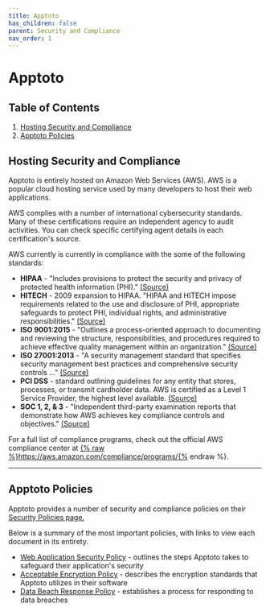 ```yaml
---
title: Apptoto
has_children: false
parent: Security and Compliance
nav_order: 1
---
```


# Apptoto

## Table of Contents
1. <a href="#hosting-security-and-compliance">Hosting Security and Compliance</a>
2. <a href="#apptoto-policies">Apptoto Policies</a>

## Hosting Security and Compliance

Apptoto is entirely hosted on Amazon Web Services (AWS). AWS is a popular cloud hosting service used by many developers to host their web applications.

AWS complies with a number of international cybersecurity standards. Many of these certifications require an independent agency to audit activities. You can check specific certifying agent details in each certification's source.

AWS currently is currently in compliance with the some of the following standards:

* **HIPAA** - "Includes provisions to protect the security and privacy of protected health information (PHI)." <a href="https://aws.amazon.com/compliance/hipaa-compliance/">(Source)</a>
* **HITECH** - 2009 expansion to HIPAA. "HIPAA and HITECH impose requirements related to the use and disclosure of PHI, appropriate safeguards to protect PHI, individual rights, and administrative responsibilities." <a href="https://aws.amazon.com/compliance/hipaa-compliance/">(Source)</a>
* **ISO 9001:2015** - "Outlines a process-oriented approach to documenting and reviewing the structure, responsibilities, and procedures required to achieve effective quality management within an organization." <a href="https://aws.amazon.com/compliance/iso-9001-faqs/">(Source)</a>
* **ISO 27001:2013** - "A security management standard that specifies security management best practices and comprehensive security controls ..." <a href="https://aws.amazon.com/compliance/iso-27001-faqs/">(Source)</a>
* **PCI DSS** - standard outlining guidelines for any entity that stores, processes, or transmit cardholder data. AWS is certified as a Level 1 Service Provider, the highest level available. <a href="https://aws.amazon.com/compliance/pci-dss-level-1-faqs/">(Source)</a>
* **SOC 1, 2, & 3** - "Independent third-party examination reports that demonstrate how AWS achieves key compliance controls and objectives." <a href="https://aws.amazon.com/compliance/soc-faqs/">(Source)</a>

For a full list of compliance programs, check out the official AWS compliance center at <a href="https://aws.amazon.com/compliance/programs/">{% raw %}https://aws.amazon.com/compliance/programs/{% endraw %}</a>.

<hr class="divider" />

## Apptoto Policies

Apptoto provides a number of security and compliance policies on their <a href="https://www.apptoto.com/security-policies/">Security Policies page.</a>

Below is a summary of the most important policies, with links to view each document in its entirety.

* <a href="https://www.apptoto.com/wp-content/uploads/2019/05/apptoto-web-application-security-policy.pdf">Web Application Security Policy</a> - outlines the steps Apptoto takes to safeguard their application's security
* <a href="https://www.apptoto.com/wp-content/uploads/2019/05/apptoto-acceptable-encryption-policy.pdf">Acceptable Encryption Policy</a> - describes the encryption standards that Apptoto utilizes in their software
* <a href="https://www.apptoto.com/wp-content/uploads/2019/05/apptoto-data-breach-response.pdf">Data Beach Response Policy</a> - establishes a process for responding to data breaches
